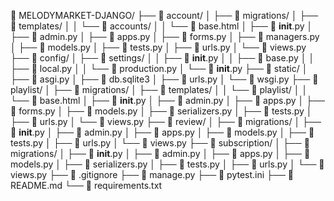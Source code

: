 📁 MELODYMARKET-DJANGO/
├── 📁 account/
│   ├── 📁 migrations/
│   ├── 📁 templates/
│   │   └── 📁 accounts/
│   │       └── 📄 base.html
│   ├── 📄 __init__.py
│   ├── 📄 admin.py
│   ├── 📄 apps.py
│   ├── 📄 forms.py
│   ├── 📄 managers.py
│   ├── 📄 models.py
│   ├── 📄 tests.py
│   ├── 📄 urls.py
│   └── 📄 views.py
├── 📁 config/
│   ├── 📁 settings/
│   │   ├── 📄 __init__.py
│   │   ├── 📄 base.py
│   │   ├── 📄 local.py
│   │   └── 📄 production.py
│   └── 📄 __init__.py
├── 📁 static/
│   ├── 📄 asgi.py
│   ├── 📄 db.sqlite3
│   ├── 📄 urls.py
│   └── 📄 wsgi.py
├── 📁 playlist/
│   ├── 📁 migrations/
│   ├── 📁 templates/
│   │   └── 📁 playlist/
│   │       └── 📄 base.html
│   ├── 📄 __init__.py
│   ├── 📄 admin.py
│   ├── 📄 apps.py
│   ├── 📄 forms.py
│   ├── 📄 models.py
│   ├── 📄 serializers.py
│   ├── 📄 tests.py
│   ├── 📄 urls.py
│   └── 📄 views.py
├── 📁 review/
│   ├── 📁 migrations/
│   ├── 📄 __init__.py
│   ├── 📄 admin.py
│   ├── 📄 apps.py
│   ├── 📄 models.py
│   ├── 📄 tests.py
│   ├── 📄 urls.py
│   └── 📄 views.py
├── 📁 subscription/
│   ├── 📁 migrations/
│   ├── 📄 __init__.py
│   ├── 📄 admin.py
│   ├── 📄 apps.py
│   ├── 📄 models.py
│   ├── 📄 serializers.py
│   ├── 📄 tests.py
│   ├── 📄 urls.py
│   └── 📄 views.py
├── 📄 .gitignore
├── 📄 manage.py
├── 📄 pytest.ini
├── 📄 README.md
└── 📄 requirements.txt
<br>
